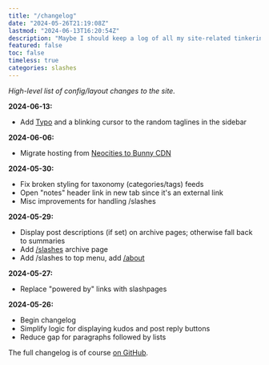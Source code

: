 ```yaml
---
title: "/changelog"
date: "2024-05-26T21:19:08Z"
lastmod: "2024-06-13T16:20:54Z"
description: "Maybe I should keep a log of all my site-related tinkering?"
featured: false
toc: false
timeless: true
categories: slashes
---
```

*High-level list of config/layout changes to the site.*

**2024-06-13:**
- Add [Typo](https://neatnik.net/typo/) and a blinking cursor to the random taglines in the sidebar

**2024-06-06:**
- Migrate hosting from [Neocities to Bunny CDN](/further-down-the-bunny-hole/)

**2024-05-30:**
- Fix broken styling for taxonomy (categories/tags) feeds
- Open "notes" header link in new tab since it's an external link
- Misc improvements for handling /slashes

**2024-05-29:**
- Display post descriptions (if set) on archive pages; otherwise fall back to summaries
- Add [/slashes](/slashes/) archive page
- Add /slashes to top menu, add [/about](/about)

**2024-05-27:**
- Replace "powered by" links with slashpages

**2024-05-26:**
- Begin changelog
- Simplify logic for displaying kudos and post reply buttons
- Reduce gap for paragraphs followed by lists

The full changelog is of course [on GitHub](https://github.com/jbowdre/runtimeterror/commits/main/).